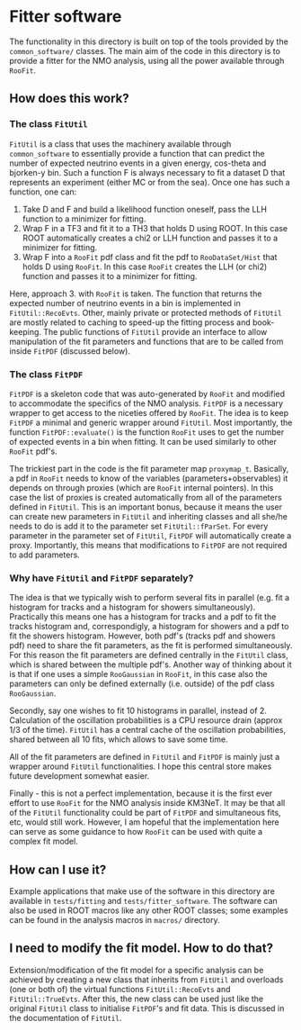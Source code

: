 Fitter software
===============

The functionality in this directory is built on top of the tools provided by the `common_software/` classes. The main aim of the code in this directory is to provide a fitter for the NMO analysis, using all the power available through `RooFit`.

How does this work?
-------------------

### The class `FitUtil`

`FitUtil` is a class that uses the machinery available through `common_software` to essentially provide a function that can predict the number of expected neutrino events in a given energy, cos-theta and bjorken-y bin. Such a function F is always necessary to fit a dataset D that represents an experiment (either MC or from the sea). Once one has such a function, one can:

   1. Take D and F and build a likelihood function oneself, pass the LLH function to a minimizer for fitting.
   2. Wrap F in a TF3 and fit it to a TH3 that holds D using ROOT. In this case ROOT automatically creates a chi2 or LLH function and passes it to a minimizer for fitting.
   3. Wrap F into a `RooFit` pdf class and fit the pdf to `RooDataSet/Hist` that holds D using `RooFit`. In this case `RooFit` creates the LLH (or chi2) function and passes it to a minimizer for fitting.

Here, approach 3. with `RooFit` is taken. The function that returns the expected number of neutrino events in a bin is implemented in `FitUtil::RecoEvts`. Other, mainly private or protected methods of `FitUtil` are mostly related to caching to speed-up the fitting process and book-keeping. The public functions of `FitUtil` provide an interface to allow manipulation of the fit parameters and functions that are to be called from inside `FitPDF` (discussed below).

### The class `FitPDF`

`FitPDF` is a skeleton code that was auto-generated by `RooFit` and modified to accommodate the specifics of the NMO analysis. `FitPDF` is a necessary wrapper to get access to the niceties offered by `RooFit`. The idea is to keep `FitPDF` a minimal and generic wrapper around `FitUtil`. Most importantly, the function `FitPDF::evaluate()` is the function `RooFit` uses to get the number of expected events in a bin when fitting. It can be used similarly to other `RooFit` pdf's.

The trickiest part in the code is the fit parameter map `proxymap_t`. Basically, a pdf in `RooFit` needs to know of the variables (parameters+observables) it depends on through proxies (which are `RooFit` internal pointers). In this case the list of proxies is created automatically from all of the parameters defined in `FitUtil`. This is an important bonus, because it means the user can create new parameters in `FitUtil` and inheriting classes and all she/he needs to do is add it to the parameter set `FitUtil::fParSet`. For every parameter in the parameter set of `FitUtil`, `FitPDF` will automatically create a proxy. Importantly, this means that modifications to `FitPDF` are not required to add parameters. 

### Why have `FitUtil` and `FitPDF` separately?

The idea is that we typically wish to perform several fits in parallel (e.g. fit a histogram for tracks and a histogram for showers simultaneously). Practically this means one has a histogram for tracks and a pdf to fit the tracks histogram and, correspondigly, a histogram for showers and a pdf to fit the showers histogram. However, both pdf's (tracks pdf and showers pdf) need to share the fit parameters, as the fit is performed simultaneously. For this reason the fit parameters are defined centrally in the `FitUtil` class, which is shared between the multiple pdf's. Another way of thinking about it is that if one uses a simple `RooGaussian` in `RooFit`, in this case also the parameters can only be defined externally (i.e. outside) of the pdf class `RooGaussian`.

Secondly, say one wishes to fit 10 histograms in parallel, instead of 2. Calculation of the oscillation probabilities is a CPU resource drain (approx 1/3 of the time). `FitUtil` has a central cache of the oscillation probabilities, shared between all 10 fits, which allows to save some time.

All of the fit parameters are defined in `FitUtil` and `FitPDF` is mainly just a wrapper around `FitUtil` functionalities. I hope this central store makes future development somewhat easier.

Finally - this is not a perfect implementation, because it is the first ever effort to use `RooFit` for the NMO analysis inside KM3NeT. It may be that all of the `FitUtil` functionality could be part of `FitPDF` and simultaneous fits, etc, would still work. However, I am hopeful that the implementation here can serve as some guidance to how `RooFit` can be used with quite a complex fit model.

How can I use it?
-----------------

Example applications that make use of the software in this directory are available in `tests/fitting` and `tests/fitter_software`. The software can also be used in ROOT macros like any other ROOT classes; some examples can be found in the analysis macros in `macros/` directory.

I need to modify the fit model. How to do that?
-----------------------------------------------
Extension/modification of the fit model for a specific analysis can be achieved by creating a new class that inherits from `FitUtil` and overloads (one or both of) the virtual functions `FitUtil::RecoEvts` and `FitUtil::TrueEvts`. After this, the new class can be used just like the original `FitUtil` class to initialise `FitPDF`'s and fit data. This is discussed in the documentation of `FitUtil`.